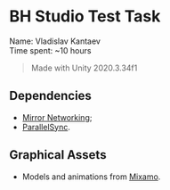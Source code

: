 # BH Studio Test Task

Name: Vladislav Kantaev  
Time spent: ~10 hours

> Made with Unity 2020.3.34f1

## Dependencies

- [Mirror Networking](https://mirror-networking.com/);
- [ParallelSync](https://github.com/VeriorPies/ParrelSync).


## Graphical Assets

- Models and animations from [Mixamo](https://www.mixamo.com/).
